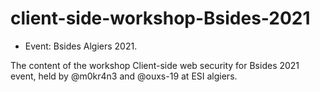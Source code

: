 # client-side-workshop-Bsides-2021

- Event: Bsides Algiers 2021.

The content of the workshop Client-side web security for Bsides 2021 event, held by @m0kr4n3 and @ouxs-19 at ESI algiers.  
